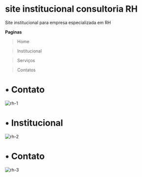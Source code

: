 # site institucional consultoria RH

Site institucional para empresa especializada em RH

**Paginas**

> Home

> Institucional

> Serviços

> Contatos

# **• Contato**

![rh-1](https://user-images.githubusercontent.com/40843169/66369061-2c943f00-e971-11e9-9b90-15c4a89614bd.png)

# **• Institucional**

![rh-2](https://user-images.githubusercontent.com/40843169/66369062-2c943f00-e971-11e9-8563-77ab21496684.png)

# **• Contato**

![rh-3](https://user-images.githubusercontent.com/40843169/66369063-2c943f00-e971-11e9-91af-8413ad505538.png)
